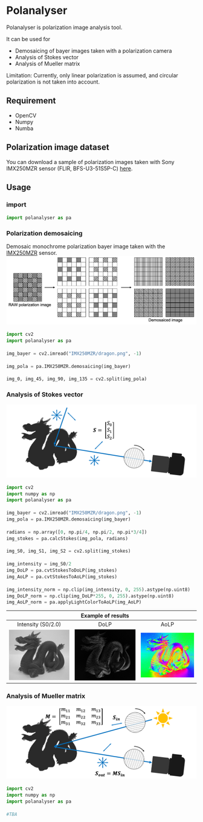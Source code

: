 # Polanalyser
Polanalyser is polarization image analysis tool.

It can be used for 
* Demosaicing of bayer images taken with a polarization camera
* Analysis of Stokes vector
* Analysis of Mueller matrix

Limitation: Currently, only linear polarization is assumed, and circular polarization is not taken into account.

## Requirement
* OpenCV
* Numpy
* Numba

## Polarization image dataset
You can download a sample of polarization images taken with Sony IMX250MZR sensor (FLIR, BFS-U3-51S5P-C) [here](https://drive.google.com/drive/folders/1vCe9N05to5_McvwyDqxTmLIKz7vRzmbX?usp=sharing).

## Usage
### import 
```python
import polanalyser as pa
```

### Polarization demosaicing
Demosaic monochrome polarization bayer image taken with the [IMX250MZR](https://www.sony-semicon.co.jp/e/products/IS/polarization/product.html) sensor.
![](documents/demosaicing.png)
```python
import cv2
import polanalyser as pa

img_bayer = cv2.imread("IMX250MZR/dragon.png", -1)

img_pola = pa.IMX250MZR.demosaicing(img_bayer)

img_0, img_45, img_90, img_135 = cv2.split(img_pola)
```

### Analysis of Stokes vector
![](documents/stokes_setup.png)
```python
import cv2
import numpy as np
import polanalyser as pa

img_bayer = cv2.imread("IMX250MZR/dragon.png", -1)
img_pola = pa.IMX250MZR.demosaicing(img_bayer)

radians = np.array([0, np.pi/4, np.pi/2, np.pi*3/4])
img_stokes = pa.calcStokes(img_pola, radians)

img_S0, img_S1, img_S2 = cv2.split(img_stokes)

img_intensity = img_S0/2
img_DoLP = pa.cvtStokesToDoLP(img_stokes)
img_AoLP = pa.cvtStokesToAoLP(img_stokes)

img_intensity_norm = np.clip(img_intensity, 0, 255).astype(np.uint8)
img_DoLP_norm = np.clip(img_DoLP*255, 0, 255).astype(np.uint8)
img_AoLP_norm = pa.applyLightColorToAoLP(img_AoLP)
```

||Example of results | |
|:-:|:-:|:-:|
|Intensity (S0/2.0)|DoLP|AoLP|
|![](documents/dragon_IMX250MZR_intensity.jpg)|![](documents/dragon_IMX250MZR_DoLP.jpg)|![](documents/dragon_IMX250MZR_AoLP.jpg)|

### Analysis of Mueller matrix
![](documents/mueller_setup.png)
```python
import cv2
import numpy as np
import polanalyser as pa

#TBA
```
